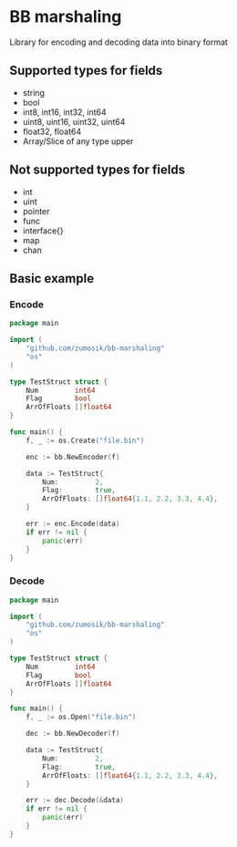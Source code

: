 # BB marshaling
Library for encoding and decoding data into binary format
## Supported types for fields
- string
- bool
- int8, int16, int32, int64
- uint8, uint16, uint32, uint64
- float32, float64
- Array/Slice of any type upper
## Not supported types for fields
- int 
- uint
- pointer
- func
- interface{}
- map
- chan
## Basic example
### Encode
```go
package main

import (
	"github.com/zumosik/bb-marshaling"
	"os"
)

type TestStruct struct {
	Num         int64
	Flag        bool
	ArrOfFloats []float64
}

func main() {
	f, _ := os.Create("file.bin")

	enc := bb.NewEncoder(f)

	data := TestStruct{
		Num:         2,
		Flag:        true,
		ArrOfFloats: []float64{1.1, 2.2, 3.3, 4.4},
	}

	err := enc.Encode(data)
	if err != nil {
		panic(err)
	}
}
```
### Decode
```go
package main

import (
	"github.com/zumosik/bb-marshaling"
	"os"
)

type TestStruct struct {
	Num         int64
	Flag        bool
	ArrOfFloats []float64
}

func main() {
	f, _ := os.Open("file.bin")

	dec := bb.NewDecoder(f)

	data := TestStruct{
		Num:         2,
		Flag:        true,
		ArrOfFloats: []float64{1.1, 2.2, 3.3, 4.4},
	}

	err := dec.Decode(&data)
	if err != nil {
		panic(err)
	}
}
```